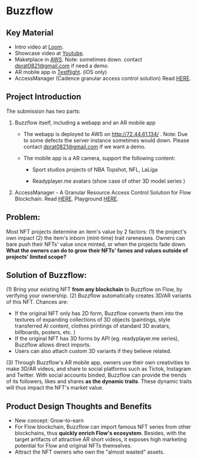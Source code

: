 # Buzzflow

## Key Material

* Intro video at [Loom](https://www.loom.com/share/6e13a15f8f6244ab9548f7c7a4df36ae). 
* Showcase video at [Youtube](https://youtu.be/5Busbnyhzuc).
* Maketplace in [AWS](http://72.44.61.134/). Note: sometimes down. contact dprat0821@gmail.com if need a demo.
* AR mobile app in [Testflight](https://testflight.apple.com/join/QIlICAHD). (iOS only)
* AccessManager (Cadence granular access control solution) Read [HERE](https://github.com/dprat0821/buzzflow/blob/main/AccessManager%20-%20A%20Granular%20Resource%20Access%20Control%20Solution%20.md).

## Project Introduction

The submission has two parts: 
1. Buzzflow itself, including a webapp and an AR mobile app

   * The webapp is deployed to AWS on http://72.44.61.134/ . Note: Due to some defects the server instance sometimes would down. Please contact dprat0821@gmail.com if we want a demo.

   * The mobile app is a AR camera,  support the following content:

     *  Sport studios projects of NBA Topshot, NFL, LaLiga

     * Readyplayer.me avatars (show case of other 3D model series )
2. AccessManager - A Granular Resource Access Control Solution for Flow Blockchain. Read [HERE](https://github.com/dprat0821/buzzflow/blob/main/AccessManager%20-%20A%20Granular%20Resource%20Access%20Control%20Solution%20.md). Playground [HERE](https://play.flow.com/87a940a4-33cb-41e3-94c1-80cb71c35bfe).

## Problem: 
Most NFT projects determine an item's value by 2 factors: (1) the project's own impact (2) the item's inborn (mint-time) trait rarenesses. Owners can bare push their NFTs' value once minted, or when the projects fade down.  **What the owners can do to grow their NFTs' fames and values outside of projects' limited scope?**

## Solution of Buzzflow:
(1) Bring your existing NFT **from any blockchain** to Buzzflow on Flow, by verifying your ownership. 
(2) Buzzflow automatically creates 3D/AR variants of this NFT. Chances are:

* If the original NFT only has 2D form, Buzzflow converts them into the textures of expanding collections of 3D objects (paintings, style transferred AI content, clothes printings of standard 3D avatars, billboards, posters, etc. )
* If the original NFT has 3D forms by API (eg. readyplayer.me series), Buzzflow allows direct imports.
* Users can also attach custom 3D variants if they believe related. 

(3) Through Buzzflow's AR mobile app, owners use their own creativities to make 3D/AR videos, and share to social platforms such as Tictok, Instagram and Twitter. With social accounts binded, Buzzflow can provide the trends of its followers, likes and shares **as the dynamic traits**. These dynamic traits will thus impact the NFT's market value.

## Product Design Thoughts and Benefits
* New concept: Grow-to-earn
* For Flow blockchain, Buzzflow can import famous NFT series from other blockchains, thus **quickly enrich Flow's ecosystem**.  Besides, with the target artifacts of attractive AR short videos, it exposes high marketing potential for Flow and original NFTs themselves.
* Attract the NFT owners who own the "almost wasted" assets.



